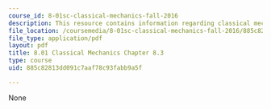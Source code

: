 ```yaml
---
course_id: 8-01sc-classical-mechanics-fall-2016
description: This resource contains information regarding classical mechanics.
file_location: /coursemedia/8-01sc-classical-mechanics-fall-2016/885c82813dd091c7aaf78c93fabb9a5f_MIT8_01F16_chapter8.3.pdf
file_type: application/pdf
layout: pdf
title: 8.01 Classical Mechanics Chapter 8.3
type: course
uid: 885c82813dd091c7aaf78c93fabb9a5f

---
```

None